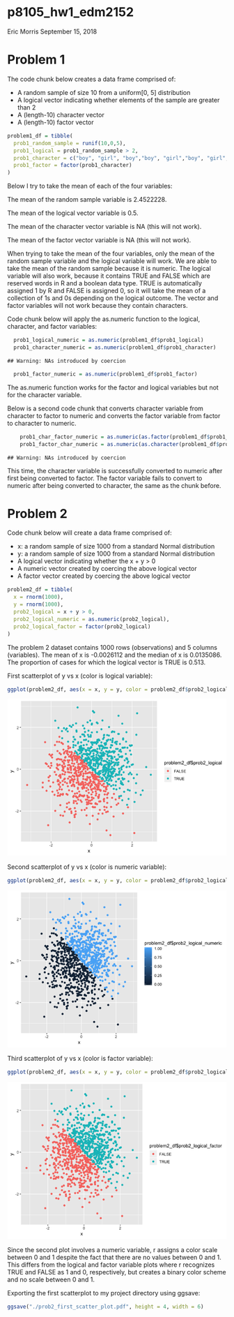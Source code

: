 p8105\_hw1\_edm2152
================
Eric Morris
September 15, 2018

Problem 1
=========

The code chunk below creates a data frame comprised of:

-   A random sample of size 10 from a uniform\[0, 5\] distribution
-   A logical vector indicating whether elements of the sample are greater than 2
-   A (length-10) character vector
-   A (length-10) factor vector

``` r
problem1_df = tibble(
  prob1_random_sample = runif(10,0,5),
  prob1_logical = prob1_random_sample > 2,
  prob1_character = c("boy", "girl", "boy","boy", "girl","boy", "girl","boy", "girl","boy"),
  prob1_factor = factor(prob1_character)
)
```

Below I try to take the mean of each of the four variables:

The mean of the random sample variable is 2.4522228.

The mean of the logical vector variable is 0.5.

The mean of the character vector variable is NA (this will not work).

The mean of the factor vector variable is NA (this will not work).

When trying to take the mean of the four variables, only the mean of the random sample variable and the logical variable will work. We are able to take the mean of the random sample because it is numeric. The logical variable will also work, because it contains TRUE and FALSE which are reserved words in R and a boolean data type. TRUE is automatically assigned 1 by R and FALSE is assigned 0, so it will take the mean of a collection of 1s and 0s depending on the logical outcome. The vector and factor variables will not work because they contain characters.

Code chunk below will apply the as.numeric function to the logical, character, and factor variables:

``` r
  prob1_logical_numeric = as.numeric(problem1_df$prob1_logical) 
  prob1_character_numeric = as.numeric(problem1_df$prob1_character)
```

    ## Warning: NAs introduced by coercion

``` r
  prob1_factor_numeric = as.numeric(problem1_df$prob1_factor)
```

The as.numeric function works for the factor and logical variables but not for the character variable.

Below is a second code chunk that converts character variable from character to factor to numeric and converts the factor variable from factor to character to numeric.

``` r
    prob1_char_factor_numeric = as.numeric(as.factor(problem1_df$prob1_character))
    prob1_factor_char_numeric = as.numeric(as.character(problem1_df$prob1_factor))
```

    ## Warning: NAs introduced by coercion

This time, the character variable is successfully converted to numeric after first being converted to factor. The factor variable fails to convert to numeric after being converted to character, the same as the chunk before.

Problem 2
=========

Code chunk below will create a data frame comprised of:

-   x: a random sample of size 1000 from a standard Normal distribution
-   y: a random sample of size 1000 from a standard Normal distribution
-   A logical vector indicating whether the x + y &gt; 0
-   A numeric vector created by coercing the above logical vector
-   A factor vector created by coercing the above logical vector

``` r
problem2_df = tibble(
  x = rnorm(1000),
  y = rnorm(1000),
  prob2_logical = x + y > 0,
  prob2_logical_numeric = as.numeric(prob2_logical),
  prob2_logical_factor = factor(prob2_logical)
)
```

The problem 2 dataset contains 1000 rows (observations) and 5 columns (variables). The mean of x is -0.0026112 and the median of x is 0.0135086. The proportion of cases for which the logical vector is TRUE is 0.513.

First scatterplot of y vs x (color is logical variable):

``` r
ggplot(problem2_df, aes(x = x, y = y, color = problem2_df$prob2_logical)) + geom_point()
```

![](p8105_hw1_edm2152_files/figure-markdown_github/unnamed-chunk-1-1.png)

Second scatterplot of y vs x (color is numeric variable):

``` r
ggplot(problem2_df, aes(x = x, y = y, color = problem2_df$prob2_logical_numeric)) + geom_point()
```

![](p8105_hw1_edm2152_files/figure-markdown_github/unnamed-chunk-2-1.png)

Third scatterplot of y vs x (color is factor variable):

``` r
ggplot(problem2_df, aes(x = x, y = y, color = problem2_df$prob2_logical_factor)) + geom_point()
```

![](p8105_hw1_edm2152_files/figure-markdown_github/unnamed-chunk-3-1.png)

Since the second plot involves a numeric variable, r assigns a color scale between 0 and 1 despite the fact that there are no values between 0 and 1. This differs from the logical and factor variable plots where r recognizes TRUE and FALSE as 1 and 0, respectively, but creates a binary color scheme and no scale between 0 and 1.

Exporting the first scatterplot to my project directory using ggsave:

``` r
ggsave("./prob2_first_scatter_plot.pdf", height = 4, width = 6)
```
